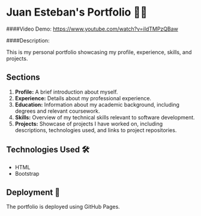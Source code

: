 # Juan Esteban's Portfolio 👨‍💻

####Video Demo: <https://www.youtube.com/watch?v=iIdTMPzQBaw>

####Description:

This is my personal portfolio showcasing my profile, experience, skills, and projects.

## Sections

1. **Profile:** A brief introduction about myself.
2. **Experience:** Details about my professional experience.
3. **Education:** Information about my academic background, including degrees and relevant coursework.
4. **Skills:** Overview of my technical skills relevant to software development.
5. **Projects:** Showcase of projects I have worked on, including descriptions, technologies used, and links to project repositories.

## Technologies Used 🛠️

- HTML
- Bootstrap

## Deployment 🚀

The portfolio is deployed using GitHub Pages.

